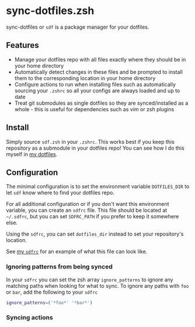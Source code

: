 # sync-dotfiles.zsh

sync-dotfiles or `sdf` is a package manager for your dotfiles.

## Features

- Manage your dotfiles repo with all files exactly where they should be in your
  home directory
- Automatically detect changes in these files and be prompted to install them to
  the corresponding location in your home directory
- Configure actions to run when installing files such as automatically sourcing
  your `.zshrc` so all your configs are always loaded and up to date
- Treat git submodules as single dotfiles so they are synced/installed as a
  whole - this is useful for dependencies such as vim or zsh plugins

## Install

Simply source `sdf.zsh` in your `.zshrc`. This works best if you keep this
repository as a submodule in your dotfiles repo! You can see how I do this
myself in [my dotfiles](https://github.com/jannis-baum/dotfiles).

## Configuration

The minimal configuration is to set the environment variable `DOTFILES_DIR` to
let `sdf` know where to find your dotfiles repo.

For all additional configuration or if you don't want this environment variable,
you can create an `sdfrc` file. This file should be located at `~/.sdfrc`, but
you can set `SDFRC_PATH` if you prefer to keep it somewhere else.

Using the `sdfrc`, you can set `dotfiles_dir` instead to set your repository's
location.

See [my `sdfrc`](https://github.com/jannis-baum/dotfiles/blob/main/.sdfrc) for
an example of what this file can look like.

### Ignoring patterns from being synced

In your `sdfrc` you can set the zsh array `ignore_patterns` to ignore any
matching paths when looking for what to sync. To ignore any paths with `foo` or
`bar`, add the following to your `sdfrc`

```zsh
ignore_patterns=('*foo*' '*bar*')
```

### Syncing actions
